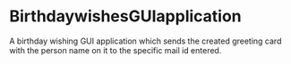 # BirthdaywishesGUIapplication
A birthday wishing GUI application which sends the created greeting card with the person name on it to the specific mail id entered.

